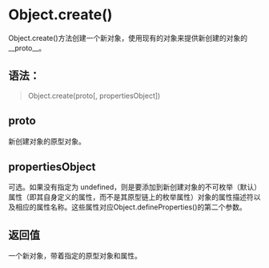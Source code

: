 # Object.create()
Object.create()方法创建一个新对象，使用现有的对象来提供新创建的对象的__proto__。 

## 语法：
> Object.create(proto[, propertiesObject])

## proto
新创建对象的原型对象。
## propertiesObject
可选。如果没有指定为 undefined，则是要添加到新创建对象的不可枚举（默认）属性（即其自身定义的属性，而不是其原型链上的枚举属性）对象的属性描述符以及相应的属性名称。这些属性对应Object.defineProperties()的第二个参数。

## 返回值
一个新对象，带着指定的原型对象和属性。